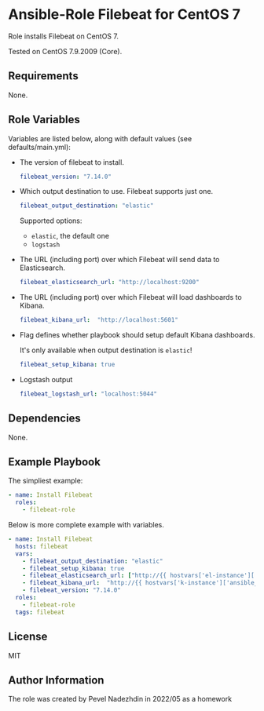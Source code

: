 Ansible-Role Filebeat for CentOS 7
=========

Role installs Filebeat on CentOS 7. 

Tested on CentOS 7.9.2009 (Core).

Requirements
------------

None.

Role Variables
--------------

Variables are listed below, along with default values (see defaults/main.yml):

* The version of filebeat to install.
  ```yml
  filebeat_version: "7.14.0"
  ```
* Which output destination to use. Filebeat supports just one.
  ```yml
  filebeat_output_destination: "elastic"
  ```
  Supported options:
    - `elastic`, the default one
    - `logstash`

* The URL (including port) over which Filebeat will send data to Elasticsearch.
  ```yml
  filebeat_elasticsearch_url: "http://localhost:9200"
  ```
* The URL (including port) over which Filebeat will load dashboards to Kibana.
  ```yml
  filebeat_kibana_url:  "http://localhost:5601"
  ```
* Flag defines whether playbook should setup default Kibana dashboards.

  It's only available when output destination is `elastic`!
  ```yml
  filebeat_setup_kibana: true
  ```
* Logstash output
  ```yml
  filebeat_logstash_url: "localhost:5044"
  ```

Dependencies
------------

None.

Example Playbook
----------------

The simpliest example:
```yaml
- name: Install Filebeat
  roles:
    - filebeat-role
```
Below is more complete example with variables.
```yaml
- name: Install Filebeat
  hosts: filebeat
  vars:
    - filebeat_output_destination: "elastic"
    - filebeat_setup_kibana: true
    - filebeat_elasticsearch_url: ["http://{{ hostvars['el-instance']['ansible_facts']['default_ipv4']['address'] }}:9200/"]
    - filebeat_kibana_url:  "http://{{ hostvars['k-instance']['ansible_facts']['default_ipv4']['address'] }}:5601"
    - filebeat_version: "7.14.0"
  roles:
    - filebeat-role
  tags: filebeat
```

License
-------

MIT

Author Information
------------------
The role was created by Pevel Nadezhdin in 2022/05 as a homework 
